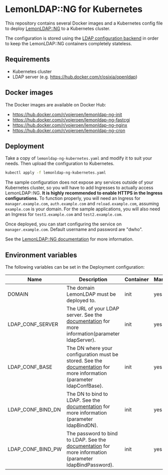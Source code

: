 # LemonLDAP::NG for Kubernetes

This repository contains several Docker images and a Kubernetes config file to deploy [LemonLDAP::NG](https://lemonldap-ng.org) to a Kubernetes cluster.

The configuration is stored using the [LDAP configuration backend](https://lemonldap-ng.org/documentation/latest/ldapconfbackend) in order to keep the LemonLDAP::NG containers completely stateless.

## Requirements
* Kubernetes cluster
* LDAP server (e.g. https://hub.docker.com/r/osixia/openldap)

## Docker images
The Docker images are available on Docker Hub:
* https://hub.docker.com/r/vojeroen/lemonldap-ng-init
* https://hub.docker.com/r/vojeroen/lemonldap-ng-fastcgi
* https://hub.docker.com/r/vojeroen/lemonldap-ng-nginx
* https://hub.docker.com/r/vojeroen/lemonldap-ng-cron

## Deployment
Take a copy of `lemonldap-ng-kubernetes.yaml` and modify it to suit your needs. Then upload the configuration to Kubernetes.
```bash
kubectl apply -f lemonldap-ng-kubernetes.yaml
```
The sample configuration does not expose any services outside of your Kubernetes cluster, so you will have to add Ingresses to actually access LemonLDAP::NG. **It is highly recommended to enable HTTPS in the Ingress configurations.** To function properly, you will need an Ingress for `manager.example.com`, `auth.example.com` and `reload.example.com`, assuming `example.com` is your domain. For the sample applications, you will also need an Ingress for `test1.example.com` and `test2.example.com`. 

Once deployed, you can start configuring the service on `manager.example.com`. Default username and password are "dwho".

See the [LemonLDAP::NG documentation](https://lemonldap-ng.org/documentation/latest/start) for more information. 

## Environment variables
The following variables can be set in the Deployment configuration:

| Name | Description | Container | Mandatory |
| ---- | ----------- | --------- | ----------|
| DOMAIN | The domain LemonLDAP must be deployed to. | init | yes |
| LDAP_CONF_SERVER | The URL of your LDAP server. See the [documentation](https://lemonldap-ng.org/documentation/latest/ldapconfbackend) for more information(parameter ldapServer). | init | yes |
| LDAP_CONF_BASE | The DN where your configuration must be stored. See the [documentation](https://lemonldap-ng.org/documentation/latest/ldapconfbackend) for more information (parameter ldapConfBase). | init | yes |
| LDAP_CONF_BIND_DN | The DN to bind to LDAP. See the [documentation](https://lemonldap-ng.org/documentation/latest/ldapconfbackend) for more information (parameter ldapBindDN). | init | yes |
| LDAP_CONF_BIND_PW | The password to bind to LDAP. See the [documentation](https://lemonldap-ng.org/documentation/latest/ldapconfbackend) for more information (parameter ldapBindPassword). | init | yes |

